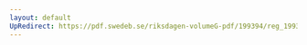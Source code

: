 ```yaml
---
layout: default
UpRedirect: https://pdf.swedeb.se/riksdagen-volumeG-pdf/199394/reg_199394/reg_199394_0470.pdf
---
```

